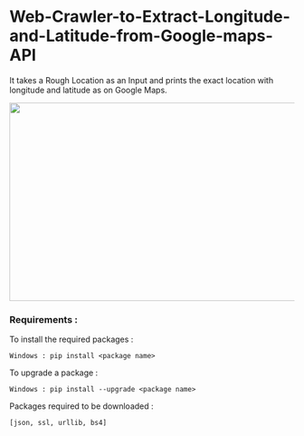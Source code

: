 # Web-Crawler-to-Extract-Longitude-and-Latitude-from-Google-maps-API

It takes a Rough Location as an Input and prints the exact location with longitude and latitude as on Google Maps.

<img src="https://storage.googleapis.com/gweb-uniblog-publish-prod/images/1._Intro_Image.max-1000x1000.png" width="800" height="350">


<h3> Requirements :</h3>

To install the required packages :

    Windows : pip install <package name>
    
To upgrade a package :

    Windows : pip install --upgrade <package name>
    
Packages required to be downloaded : 

    [json, ssl, urllib, bs4]
